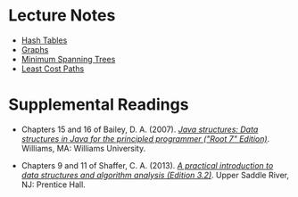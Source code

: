 # Lecture Notes

- [Hash Tables](notes/)
- [Graphs](notes/)
- [Minimum Spanning Trees](notes/)
- [Least Cost Paths](notes/)

# Supplemental Readings

- Chapters 15 and 16 of Bailey, D. A. (2007). [*Java structures: Data structures in Java for the principled programmer ("Root 7" Edition)*](http://dept.cs.williams.edu/~bailey/JavaStructures/Book_files/JavaStructures.pdf). Williams, MA: Williams University.

- Chapters 9 and 11 of Shaffer, C. A. (2013). [*A practical introduction to data structures and algorithm analysis (Edition 3.2)*](http://people.cs.vt.edu/~shaffer/Book/JAVA3elatest.pdf). Upper Saddle River, NJ: Prentice Hall.

